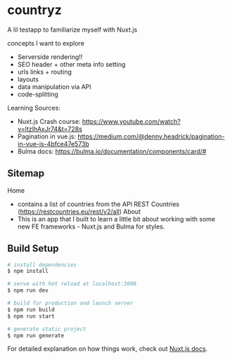 # countryz
A lil testapp to familiarize myself with Nuxt.js

concepts I want to explore

* Serverside rendering!!
* SEO header + other meta info setting
* urls links + routing
* layouts
* data manipulation via API
* code-splitting

Learning Sources:
* Nuxt.js Crash course: https://www.youtube.com/watch?v=ltzlhAxJr74&t=728s
* Pagination in vue.js: https://medium.com/@denny.headrick/pagination-in-vue-js-4bfce47e573b
* Bulma docs: https://bulma.io/documentation/components/card/#   

## Sitemap
Home
  * contains a list of countries from the API REST Countries (https://restcountries.eu/rest/v2/all)
About
  * This is an app that I built to learn a little bit about working with some new FE frameworks - Nuxt.js and Bulma for styles. 

## Build Setup

```bash
# install dependencies
$ npm install

# serve with hot reload at localhost:3000
$ npm run dev

# build for production and launch server
$ npm run build
$ npm run start

# generate static project
$ npm run generate
```

For detailed explanation on how things work, check out [Nuxt.js docs](https://nuxtjs.org).
